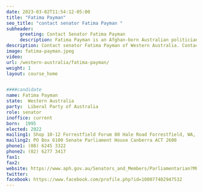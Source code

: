 ```yaml
---
date: 2023-03-02T11:54:12-05:00
title: "Fatima Payman"
seo_title: "contact senator Fatima Payman "
subheader:
     greeting: Contact Senator Fatima Payman
     description: Fatima Payman is an Afghan-born Australian politician and Senator of the Australian Senate after the 2022 Australian federal election. A member of the Labor Party, she was declared elected to the Senate for Western Australia on 20 June 2022 and began her term on 1 July. She became the Australian Parliament's first hijab-wearing Muslim woman.
description: Contact senator Fatima Payman of Western Australia. Contact information for Fatima Payman includes email address, phone number, and mailing address.
image: fatima-payman.jpeg
video:
url: /western-australia/fatima-payman/
weight: 1
layout: course_home


####candidate
name: Fatima Payman
state:	Western Australia
party:	Liberal Party of Australia
role: senator
inoffice: current
born:  1995
elected: 2022
mailing1: Shop 10-12 Forrestfield Forum 80 Hale Road Forrestfield, WA, 6058
mailing2: PO Box 6100 Senate Parliament House Canberra ACT 2600
phone1:	(08) 6245 3322
phone2: (02) 6277 3417
fax1:
fax2:
website: https://www.aph.gov.au/Senators_and_Members/Parliamentarian?MPID=300707
twitter:
facebook: https://www.facebook.com/profile.php?id=100077402947532
---
```

